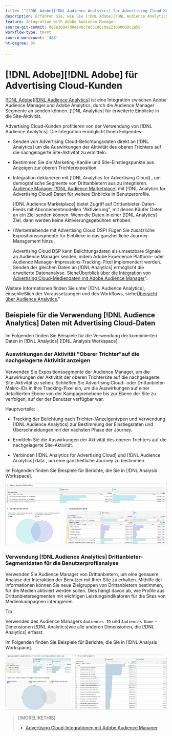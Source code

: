 ```yaml
---
title: '"[!DNL Adobe][!DNL Audience Analytics] für Advertising Cloud-Kunden"'
description: Erfahren Sie, wie Sie [!DNL Adobe][!DNL Audience Analytics] Anwendungsfälle für Werbung
feature: Integration with Adobe Audience Manager
source-git-commit: d83e36847d0e14bc7e83106c0a221680060c2e58
workflow-type: tm+mt
source-wordcount: '488'
ht-degree: 0%

---
```


# [!DNL Adobe][!DNL Adobe] für Advertising Cloud-Kunden

[[!DNL Adobe][!DNL Audience Analytics]](https://experienceleague.adobe.com/docs/analytics/integration/audience-analytics/mc-audiences-aam.html) ist eine Integration zwischen Adobe Audience Manager und Adobe Analytics, durch die Audience Manager Segmente an senden können. [!DNL Analytics] für erweiterte Einblicke in die Site-Aktivität.

Advertising Cloud-Kunden profitieren von der Verwendung von [!DNL Audience Analytics]. Die Integration ermöglicht Ihnen Folgendes:

* Senden von Advertising Cloud-Belichtungsdaten direkt an [!DNL Analytics] um die Auswirkungen der Aktivität des oberen Trichters auf die nachgelagerte Site-Aktivität zu ermitteln.

* Bestimmen Sie die Marketing-Kanäle und Site-Einstiegspunkte aus Anzeigen zur oberen Trichterexposition.

* Integration deklarieren mit [!DNL Analytics for Advertising Cloud] , um demografische Segmente von Drittanbietern aus zu integrieren. [Audience Manager [!DNL Audience Marketplace]](https://experienceleague.adobe.com/docs/audience-manager/user-guide/features/audience-marketplace/audience-marketplace.html) mit [!DNL Analytics for Advertising Cloud] Daten für weitere Einblicke in Benutzerprofile.

   [!DNL Audience Marketplace] bietet Zugriff auf Drittanbieter-Daten-Feeds mit Abonnementmodellen &quot;Aktivierung&quot;, mit denen Käufer Daten an ein Ziel senden können. Wenn die Daten in einer [!DNL Analytics] Ziel, dann werden keine Aktivierungsgebühren erhoben.

* (Werbetreibende mit Advertising Cloud DSP) Fügen Sie zusätzliche Expositionssegmente für Einblicke in das ganzheitliche Journey-Management hinzu.

   Advertising Cloud DSP kann Belichtungsdaten als umsetzbare Signale an Audience Manager senden, indem Adobe Experience Platform- oder Audience Manager-Impressions-Tracking-Pixel implementiert werden. Senden der gleichen Daten an [!DNL Analytics] ermöglicht die erweiterte Datenanalyse. Siehe[Überblick über die Integration von Advertising Cloud-Mediendaten mit Adobe Audience Manager](/help/integrations/audience-manager/media-data-integration/overview.md)&quot;.

Weitere Informationen finden Sie unter [!DNL Audience Analytics], einschließlich der Voraussetzungen und des Workflows, siehe[Übersicht über Audience Analytics](https://experienceleague.adobe.com/docs/analytics/integration/audience-analytics/mc-audiences-aam.html).&quot;

## Beispiele für die Verwendung [!DNL Audience Analytics] Daten mit Advertising Cloud-Daten

Im Folgenden finden Sie Beispiele für die Verwendung der kombinierten Daten in [!DNL Analytics] [!DNL Analysis Workspace].

### Auswirkungen der Aktivität &quot;Oberer Trichter&quot;auf die nachgelagerte Aktivität anzeigen

Verwenden Sie Expositionssegmente der Audience Manager, um die Auswirkungen der Aktivität der oberen Trichtersite auf die nachgelagerte Site-Aktivität zu sehen. Schließen Sie Advertising Cloud- oder Drittanbieter-Makro-IDs in Ihre Tracking-Pixel ein, um die Auswirkungen auf einer detaillierten Ebene von der Kampagnenebene bis zur Ebene der Site zu verfolgen, auf der der Benutzer verfügbar war.

Hauptvorteile:

* Tracking der Belichtung nach Trichter-/Anzeigentypen und Verwendung [!DNL Audience Analytics] zur Bestimmung der Einstiegsraten und Überschneidungen mit der nächsten Phase der Journey.

* Ermitteln Sie die Auswirkungen der Aktivität des oberen Trichters auf die nachgelagerte Site-Aktivität.

* Verbinden [!DNL Analytics for Advertising Cloud]<!-- which doesn't include the last exposure event --> und [!DNL Audience Analytics] data <!-- (which includes the user's last exposure event) --> , um eine ganzheitliche Journey zu bestimmen.

Im Folgenden finden Sie Beispiele für Berichte, die Sie in [!DNL Analysis Workspace].

![Auswirkungen der Aktivität des oberen Trichters auf die nachgelagerte Site-Aktivität](/help/integrations/assets/audience-analytics-upper-funnel-exposure.png)

### Verwendung [!DNL Audience Analytics] Drittanbieter-Segmentdaten für die Benutzerprofilanalyse

Verwenden Sie Audience Manager von Drittanbietern, um eine genauere Analyse der Interaktion der Benutzer mit Ihrer Site zu erhalten. Mithilfe der Informationen können Sie neue Zielgruppen von Drittanbietern bestimmen, für die Medien aktiviert werden sollen. Dies hängt davon ab, wie Profile aus Drittanbietersegmenten mit wichtigen Leistungsindikatoren für die Sites von Medienkampagnen interagieren.

>[!TIP]
> Verwenden des Audience Managers `Audiences ID` und `Audiences Name` -Dimensionen [!DNL Analytics]wie alle anderen Dimensionen, die [!DNL Analytics] erfasst.

Im Folgenden finden Sie Beispiele für Berichte, die Sie in [!DNL Analysis Workspace].

![Verwenden von Drittanbietersegmenten zur Anreicherung der Benutzerprofilanalyse](/help/integrations/assets/audience-analytics-third-party-report.png)

>[!MORELIKETHIS]
>
>* [Advertising Cloud-Integrationen mit Adobe Audience Manager](/help/integrations/audience-manager/overview.md)


